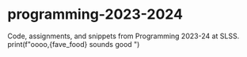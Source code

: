# programming-2023-2024
Code, assignments, and snippets from Programming 2023-24 at SLSS.
print(f"oooo,{fave_food} sounds good ")
